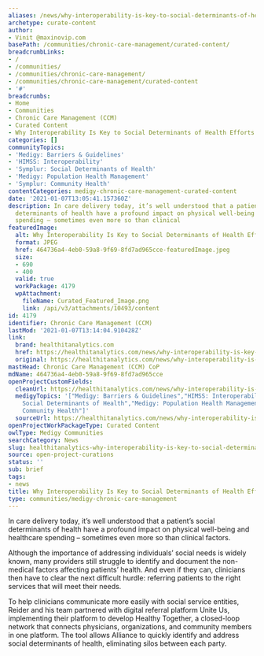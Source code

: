 ```yaml
---
aliases: /news/why-interoperability-is-key-to-social-determinants-of-health-efforts
archetype: curate-content
author:
- Vinit @maxinovip.com
basePath: /communities/chronic-care-management/curated-content/
breadcrumbLinks:
- /
- /communities/
- /communities/chronic-care-management/
- /communities/chronic-care-management/curated-content
- '#'
breadcrumbs:
- Home
- Communities
- Chronic Care Management (CCM)
- Curated Content
- Why Interoperability Is Key to Social Determinants of Health Efforts
categories: []
communityTopics:
- 'Medigy: Barriers & Guidelines'
- 'HIMSS: Interoperability'
- 'Symplur: Social Determinants of Health'
- 'Medigy: Population Health Management'
- 'Symplur: Community Health'
contentCategories: medigy-chronic-care-management-curated-content
date: '2021-01-07T13:05:41.157360Z'
description: In care delivery today, it’s well understood that a patient’s social
  determinants of health have a profound impact on physical well-being and healthcare
  spending – sometimes even more so than clinical
featuredImage:
  alt: Why Interoperability Is Key to Social Determinants of Health Efforts
  format: JPEG
  href: 464736a4-4eb0-59a8-9f69-8fd7ad965cce-featuredImage.jpeg
  size:
  - 690
  - 400
  valid: true
  workPackage: 4179
  wpAttachment:
    fileName: Curated_Featured_Image.png
    link: /api/v3/attachments/10493/content
id: 4179
identifier: Chronic Care Management (CCM)
lastMod: '2021-01-07T13:14:04.910428Z'
link:
  brand: healthitanalytics.com
  href: https://healthitanalytics.com/news/why-interoperability-is-key-to-social-determinants-of-health-efforts
  original: https://healthitanalytics.com/news/why-interoperability-is-key-to-social-determinants-of-health-efforts
mastHead: Chronic Care Management (CCM) CoP
mdName: 464736a4-4eb0-59a8-9f69-8fd7ad965cce
openProjectCustomFields:
  cleanUrl: https://healthitanalytics.com/news/why-interoperability-is-key-to-social-determinants-of-health-efforts
  medigyTopics: '["Medigy: Barriers & Guidelines","HIMSS: Interoperability","Symplur:
    Social Determinants of Health","Medigy: Population Health Management","Symplur:
    Community Health"]'
  sourceUrl: https://healthitanalytics.com/news/why-interoperability-is-key-to-social-determinants-of-health-efforts
openProjectWorkPackageType: Curated Content
owlType: Medigy Communities
searchCategory: News
slug: healthitanalytics-why-interoperability-is-key-to-social-determinants-of-health-efforts
source: open-project-curations
status: ''
sub: brief
tags:
- news
title: Why Interoperability Is Key to Social Determinants of Health Efforts
type: communities/medigy-chronic-care-management
---
```


<p>In care delivery today, it’s well understood that a patient’s social determinants of health have a profound impact on physical well-being and healthcare spending – sometimes even more so than clinical factors.</p><p>Although the importance of addressing individuals’ social needs is widely known, many providers still struggle to identify and document the non-medical factors affecting patients’ health. And even if they can, clinicians then have to clear the next difficult hurdle: referring patients to the right services that will meet their needs.</p><p>To help clinicians communicate more easily with social service entities, Reider and his team partnered with digital referral platform Unite Us, implementing their platform to develop Healthy Together, a closed-loop network that connects physicians, organizations, and community members in one platform. The tool allows Alliance to quickly identify and address social determinants of health, eliminating silos between each party.</p>